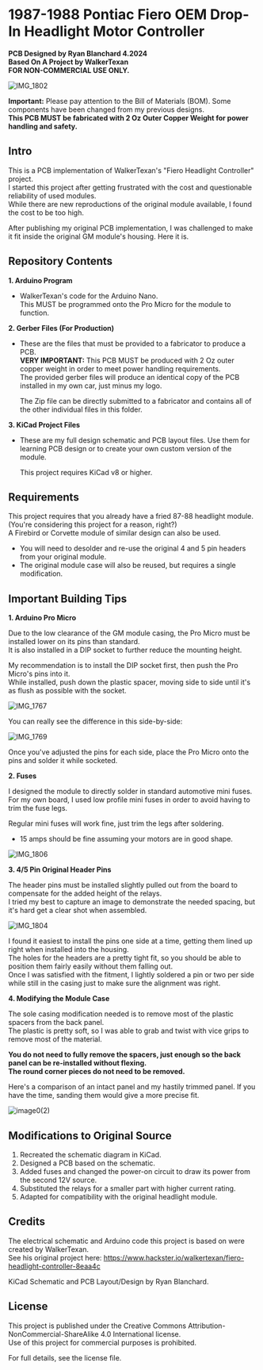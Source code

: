 # 1987-1988 Pontiac Fiero OEM Drop-In Headlight Motor Controller
**PCB Designed by Ryan Blanchard 4.2024**\
**Based On A Project by WalkerTexan**\
**FOR NON-COMMERCIAL USE ONLY.**

![IMG_1802](https://github.com/gekko3622/Fiero-Drop-In-Headlight-Module/assets/166318874/6a2a40ab-9132-47d7-b57b-6cc2eff3ec69)


**Important:** Please pay attention to the Bill of Materials (BOM). Some components have been changed from my previous designs.\
**This PCB MUST be fabricated with 2 Oz Outer Copper Weight for power handling and safety.**

## Intro

This is a PCB implementation of WalkerTexan's "Fiero Headlight Controller" project.\
I started this project after getting frustrated with the cost and questionable reliability of used modules.\
While there are new reproductions of the original module available, I found the cost to be too high.

After publishing my original PCB implementation, I was challenged to make it fit inside the original GM module's housing. Here it is.

## Repository Contents

**1. Arduino Program**
- WalkerTexan's code for the Arduino Nano.\
This MUST be programmed onto the Pro Micro for the module to function.

**2. Gerber Files (For Production)**
- These are the files that must be provided to a fabricator to produce a PCB.\
  **VERY IMPORTANT:** This PCB MUST be produced with 2 Oz outer copper weight in order to meet power handling requirements.\
  The provided gerber files will produce an identical copy of the PCB installed in my own car, just minus my logo.

  The Zip file can be directly submitted to a fabricator and contains all of the other individual files in this folder.

**3. KiCad Project Files**
- These are my full design schematic and PCB layout files. Use them for learning PCB design or to create your own custom version of the module.

  This project requires KiCad v8 or higher.


## Requirements
This project requires that you already have a fried 87-88 headlight module. (You're considering this project for a reason, right?)\
A Firebird or Corvette module of similar design can also be used.

- You will need to desolder and re-use the original 4 and 5 pin headers from your original module.
- The original module case will also be reused, but requires a single modification.

## Important Building Tips

**1. Arduino Pro Micro**

Due to the low clearance of the GM module casing, the Pro Micro must be installed lower on its pins than standard.\
It is also installed in a DIP socket to further reduce the mounting height.

My recommendation is to install the DIP socket first, then push the Pro Micro's pins into it.\
While installed, push down the plastic spacer, moving side to side until it's as flush as possible with the socket.

![IMG_1767](https://github.com/gekko3622/Fiero-Drop-In-Headlight-Module/assets/166318874/9c42af81-7d07-4925-a20f-a141f330f416)

You can really see the difference in this side-by-side:

![IMG_1769](https://github.com/gekko3622/Fiero-Drop-In-Headlight-Module/assets/166318874/6352d428-33bd-4b9d-b7db-ef6ef3529aa6)

Once you've adjusted the pins for each side, place the Pro Micro onto the pins and solder it while socketed.

**2. Fuses**

I designed the module to directly solder in standard automotive mini fuses.\
For my own board, I used low profile mini fuses in order to avoid having to trim the fuse legs.

Regular mini fuses will work fine, just trim the legs after soldering.
  - 15 amps should be fine assuming your motors are in good shape.

![IMG_1806](https://github.com/gekko3622/Fiero-Drop-In-Headlight-Module/assets/166318874/958543e4-5b49-4b0c-9f4d-40e1c9081fc3)

**3. 4/5 Pin Original Header Pins**

The header pins must be installed slightly pulled out from the board to compensate for the added height of the relays.\
I tried my best to capture an image to demonstrate the needed spacing, but it's hard get a clear shot when assembled.

![IMG_1804](https://github.com/gekko3622/Fiero-Drop-In-Headlight-Module/assets/166318874/a144d649-118f-4b21-89da-a9fdd36cd9ea)

I found it easiest to install the pins one side at a time, getting them lined up right when installed into the housing.\
The holes for the headers are a pretty tight fit, so you should be able to position them fairly easily without them falling out.\
Once I was satisfied with the fitment, I lightly soldered a pin or two per side while still in the casing just to make sure the alignment was right.

**4. Modifying the Module Case**

The sole casing modification needed is to remove most of the plastic spacers from the back panel.\
The plastic is pretty soft, so I was able to grab and twist with vice grips to remove most of the material.

**You do not need to fully remove the spacers, just enough so the back panel can be re-installed without flexing.**\
**The round corner pieces do not need to be removed.**

Here's a comparison of an intact panel and my hastily trimmed panel. If you have the time, sanding them would give a more precise fit.

![image0(2)](https://github.com/gekko3622/Fiero-Drop-In-Headlight-Module/assets/166318874/f6a0df4b-b3ae-47fe-999a-014b6f4d32a0)




## Modifications to Original Source
1. Recreated the schematic diagram in KiCad.
2. Designed a PCB based on the schematic.
3. Added fuses and changed the power-on circuit to draw its power from the second 12V source.
4. Substituted the relays for a smaller part with higher current rating.
5. Adapted for compatibility with the original headlight module.

## Credits
The electrical schematic and Arduino code this project is based on were created by WalkerTexan.\
See his original project here: https://www.hackster.io/walkertexan/fiero-headlight-controller-8eaa4c

KiCad Schematic and PCB Layout/Design by Ryan Blanchard.

## License
This project is published under the Creative Commons Attribution-NonCommercial-ShareAlike 4.0 International license.\
Use of this project for commercial purposes is prohibited.

For full details, see the license file.
